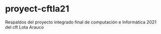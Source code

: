 # proyect-cftla21
Respaldos del proyecto integrado final de computación e Informática 2021 del cft Lota Arauco
